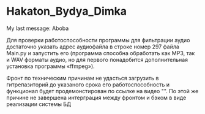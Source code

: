 # Hakaton_Bydya_Dimka
My last message: Aboba



Для проверки работоспособности программы для фильтрации аудио достаточно указать адрес аудиофайла в строке номер 297 файла Main.py и запустить его (программа способна обработать как MP3, так и WAV форматы аудио, но для первого понадобится дополнительная установка программы «ffmpeg»).

Фронт по техническим причинам не удасться загрузить в гитрепазиторий до указаного срока его работоспособность и функционал будет продемонстирован по ссылке на видео "".
По этой же причине не завершена интерграция между фронтом и бэком в виде реализации системы БД

